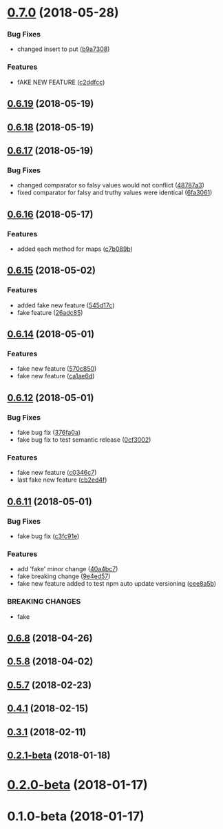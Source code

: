 <a name="0.7.0"></a>
# [0.7.0](https://github.com/EddieCornelious/js_data-collections/compare/v0.6.19...v0.7.0) (2018-05-28)


### Bug Fixes

* changed insert to put ([b9a7308](https://github.com/EddieCornelious/js_data-collections/commit/b9a7308))


### Features

* fAKE NEW FEATURE ([c2ddfcc](https://github.com/EddieCornelious/js_data-collections/commit/c2ddfcc))



<a name="0.6.19"></a>
## [0.6.19](https://github.com/EddieCornelious/js_data-collections/compare/v0.6.18...v0.6.19) (2018-05-19)



<a name="0.6.18"></a>
## [0.6.18](https://github.com/EddieCornelious/js_data-collections/compare/v0.6.17...v0.6.18) (2018-05-19)



<a name="0.6.17"></a>
## [0.6.17](https://github.com/EddieCornelious/js_data-collections/compare/v0.6.16...v0.6.17) (2018-05-19)


### Bug Fixes

* changed comparator so falsy values would not conflict ([48787a3](https://github.com/EddieCornelious/js_data-collections/commit/48787a3))
* fixed comparator for falsy and truthy values were identical ([6fa3061](https://github.com/EddieCornelious/js_data-collections/commit/6fa3061))



<a name="0.6.16"></a>
## [0.6.16](https://github.com/EddieCornelious/js_data-collections/compare/v0.6.15...v0.6.16) (2018-05-17)


### Features

* added each method for maps ([c7b089b](https://github.com/EddieCornelious/js_data-collections/commit/c7b089b))



<a name="0.6.15"></a>
## [0.6.15](https://github.com/EddieCornelious/js_data-collections/compare/v0.6.14...v0.6.15) (2018-05-02)


### Features

* added fake new feature ([545d17c](https://github.com/EddieCornelious/js_data-collections/commit/545d17c))
* fake feature ([26adc85](https://github.com/EddieCornelious/js_data-collections/commit/26adc85))



<a name="0.6.14"></a>
## [0.6.14](https://github.com/EddieCornelious/js_data-collections/compare/v0.6.13...v0.6.14) (2018-05-01)


### Features

* fake new feature ([570c850](https://github.com/EddieCornelious/js_data-collections/commit/570c850))
* fake new feature ([ca1ae6d](https://github.com/EddieCornelious/js_data-collections/commit/ca1ae6d))



<a name="0.6.12"></a>
## [0.6.12](https://github.com/EddieCornelious/js_data-collections/compare/v0.6.11...v0.6.12) (2018-05-01)


### Bug Fixes

* fake bug fix ([376fa0a](https://github.com/EddieCornelious/js_data-collections/commit/376fa0a))
* fake bug fix to test semantic release ([0cf3002](https://github.com/EddieCornelious/js_data-collections/commit/0cf3002))


### Features

* fake new feature ([c0346c7](https://github.com/EddieCornelious/js_data-collections/commit/c0346c7))
* last fake new feature ([cb2ed4f](https://github.com/EddieCornelious/js_data-collections/commit/cb2ed4f))



<a name="0.6.11"></a>
## [0.6.11](https://github.com/EddieCornelious/js_data-collections/compare/v0.6.8...v0.6.11) (2018-05-01)


### Bug Fixes

* fake bug fix ([c3fc91e](https://github.com/EddieCornelious/js_data-collections/commit/c3fc91e))


### Features

* add 'fake' minor change ([40a4bc7](https://github.com/EddieCornelious/js_data-collections/commit/40a4bc7))
* fake breaking change ([9e4ed57](https://github.com/EddieCornelious/js_data-collections/commit/9e4ed57))
* fake new feature added to test npm auto update versioning ([cee8a5b](https://github.com/EddieCornelious/js_data-collections/commit/cee8a5b))


### BREAKING CHANGES

* fake



<a name="0.6.8"></a>
## [0.6.8](https://github.com/EddieCornelious/js_data-collections/compare/0.5.8...v0.6.8) (2018-04-26)



<a name="0.5.8"></a>
## [0.5.8](https://github.com/EddieCornelious/js_data-collections/compare/0.5.7...0.5.8) (2018-04-02)



<a name="0.5.7"></a>
## [0.5.7](https://github.com/EddieCornelious/js_data-collections/compare/v0.4.1...0.5.7) (2018-02-23)



<a name="0.4.1"></a>
## [0.4.1](https://github.com/EddieCornelious/js_data-collections/compare/v0.3.1...v0.4.1) (2018-02-15)



<a name="0.3.1"></a>
## [0.3.1](https://github.com/EddieCornelious/js_data-collections/compare/v0.2.1-beta...v0.3.1) (2018-02-11)



<a name="0.2.1-beta"></a>
## [0.2.1-beta](https://github.com/EddieCornelious/js_data-collections/compare/v0.2.0-beta...v0.2.1-beta) (2018-01-18)



<a name="0.2.0-beta"></a>
# [0.2.0-beta](https://github.com/EddieCornelious/js_data-collections/compare/v0.1.0-beta...v0.2.0-beta) (2018-01-17)



<a name="0.1.0-beta"></a>
# 0.1.0-beta (2018-01-17)



